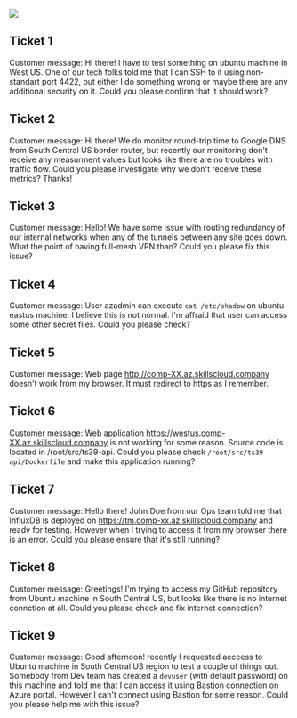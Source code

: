 ![](topology.png)

## Ticket 1
Customer message: Hi there! I have to test something on ubuntu machine in West US. One of our tech folks told me that I can SSH to it using non-standart port 4422, but either I do something wrong or maybe there are any additional security on it. Could you please confirm that it should work?

## Ticket 2
Customer message: Hi there! We do monitor round-trip time to Google DNS from South Central US border router, but recently our monitoring don't receive any measurment values but looks like there are no troubles with traffic flow. Could you please investigate why we don't receive these metrics? Thanks!

## Ticket 3
Customer message: Hello! We have some issue with routing redundancy of our internal networks when any of the tunnels between any site goes down. What the point of having full-mesh VPN than? Could you please fix this issue?


## Ticket 4
Customer message: User azadmin can execute `cat /etc/shadow` on ubuntu-eastus machine. I believe this is not normal. I'm affraid that user can access some other secret files. Could you please check?

## Ticket 5
Customer message: Web page http://comp-XX.az.skillscloud.company doesn't work from my browser. It must redirect to https as I remember.

## Ticket 6
Customer message: Web application https://westus.comp-XX.az.skillscloud.company is not working for some reason. Source code is located in /root/src/ts39-api. Could you please check `/root/src/ts39-api/Dockerfile` and make this application running?

## Ticket 7
Customer message: Hello there! John Doe from our Ops team told me that InfluxDB is deployed on https://tm.comp-xx.az.skillscloud.company and ready for testing. However when I trying to access it from my browser there is an error. Could you please ensure that it's still running?

## Ticket 8
Customer message: Greetings! I'm trying to access my GitHub repository from Ubuntu machine in South Central US, but looks like there is no internet connction at all. Could you please check and fix internet connection?

## Ticket 9
Customer message: Good afternoon! recently I requested acceess to Ubuntu machine in South Central US region to test a couple of things out. Somebody from Dev team has created a `devuser` (with default password) on this machine and told me that I can access it using Bastion connection on Azure portal. However I can't connect using Bastion for some reason. Could you please help me with this issue?
